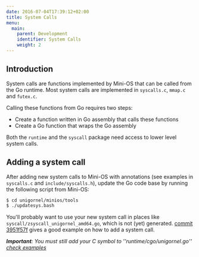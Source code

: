 ```yaml
---
date: 2016-07-04T17:39:12+02:00
title: System Calls
menu:
  main:
    parent: Development
    identifier: System Calls
    weight: 2
---
```


## Introduction 
System calls are functions implemented by Mini-OS that can be called from the Go runtime. Most system calls are implemented in ``syscalls.c``, ``mmap.c`` and ``futex.c``.

Calling these functions from Go requires two steps:

  - Create a function written in Go assembly that calls these functions
  - Create a Go function that wraps the Go assembly

Both the ``runtime`` and the ``syscall`` package need access to lower level system calls.

## Adding a system call 

After adding new system calls to Mini-OS with annotations (see examples in ``syscalls.c`` and ``include/syscalls.h``), update the Go code base by running the following script from Mini-OS:

```sh
$ cd unigornel/minios/tools
$ ./updatesys.bash
```

You'll probably want to use your new system call in places like ``syscall/zsyscall_unigornel_amd64.go``, which is not (yet) generated. [commit 3951f57f](https://github.ugent.be/unigornel/go/commit/3951f57f5f2090ef2cc32dfd5f1aa53bcd3ce8f2) gives a good example on how to add a system call.

_**Important**: You must still add your C symbol to ''runtime/cgo/unigornel.go'' [check examples](https://github.com/unigornel/go/tree/master/src/runtime/cgo/unigornel.go)_
